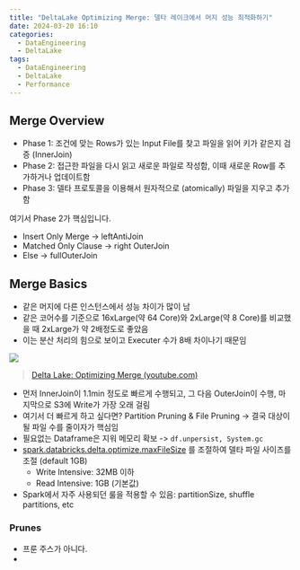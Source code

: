 ```yaml
---
title: "DeltaLake Optimizing Merge: 델타 레이크에서 머지 성능 최적화하기"
date: 2024-03-20 16:10
categories:
  - DataEngineering
  - DeltaLake
tags:
  - DataEngineering
  - DeltaLake
  - Performance
---
```



## Merge Overview

- Phase 1: 조건에 맞는 Rows가 있는 Input File를 찾고 파일을 읽어 키가 같은지 검증 (InnerJoin)
- Phase 2: 접근한 파일을 다시 읽고 새로운 파일로 작성함, 이때 새로운 Row를 추가하거나 업데이트함
- Phase 3: 델타 프로토콜을 이용해서 원자적으로 (atomically) 파일을 지우고 추가함

여기서 Phase 2가 핵심입니다.

- Insert Only Merge  -> leftAntiJoin
- Matched Only Clause -> right OuterJoin
- Else -> fullOuterJoin


## Merge Basics

- 같은 머지에 다른 인스턴스에서 성능 차이가 많이 남
- 같은 코어수를 기준으로 16xLarge(약 64 Core)와 2xLarge(약 8 Core)를 비교했을 때 2xLarge가 약 2배정도로 좋았음
- 이는 분산 처리의 힘으로 보이고 Executer 수가 8배 차이나기 때문임

![](https://i.imgur.com/Goo3bdy.png)
> [Delta Lake: Optimizing Merge (youtube.com)](https://www.youtube.com/watch?v=o2k9PICWdx0) 

- 먼저 InnerJoin이 1.1min 정도로 빠르게 수행되고, 그 다음 OuterJoin이 수행, 마지막으로 S3에 Write가 가장 오래 걸림
- 여기서 더 빠르게 하고 싶다면? Partition Pruning & File Pruning -> 결국 대상이 될 파일 수를 줄이자가 핵심임
- 필요없는 Dataframe은 지워 메모리 확보 -> `df.unpersist, System.gc`
- [spark.databricks.delta.optimize.maxFileSize](https://books.japila.pl/delta-lake-internals/configuration-properties/#spark.databricks.delta.optimize.maxFileSize)  를 조절하여 델타 파일 사이즈를 조절 (default 1GB)
	- Write Intensive: 32MB 이하
	- Read Intensive: 1GB (기본값)
- Spark에서 자주 사용되던 룰을 적용할 수 있음: partitionSize, shuffle partitions, etc


### Prunes
- 프룬 주스가 아니다.
- 